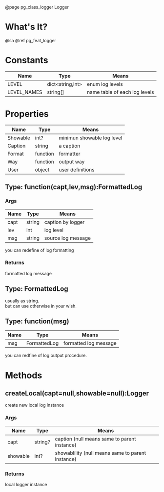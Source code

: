 ﻿@page pg_class_logger Logger

# What's It?

@sa @ref pg_feat_logger


# Constants

Name | Type | Means
-----|------|------
LEVEL | dict<string,int> | enum log levels 
LEVEL_NAMES | string[] | name table of each log levels

# Properties

Name | Type | Means
-----|------|------
Showable | int? | minimun showable log level
Caption | string | a caption
Format | function<Format> | formatter
Way | function<Way> | output way
User | object | user definitions

## Type: function<Format>(capt,lev,msg):FormattedLog

### Args

Name | Type | Means
-----|------|------
capt | string | caption by logger
lev | int | log level
msg | string | source log message

you can redefine of log formatting

### Returns

formatted log message  


## Type: FormattedLog

usually as string.  
but can use otherwise in your wish.  


## Type: function<Way>(msg)

Name | Type | Means
-----|------|------
msg | FormattedLog | formatted log message

you can redfine of log output procedure.  


# Methods

## createLocal(capt=null,showable=null):Logger

create new local log instance

### Args

Name | Type | Means
-----|------|------
capt | string? | caption (null means same to parent instance)
showable | int? | showablility (null means same to parent instance)

### Returns

local logger instance
